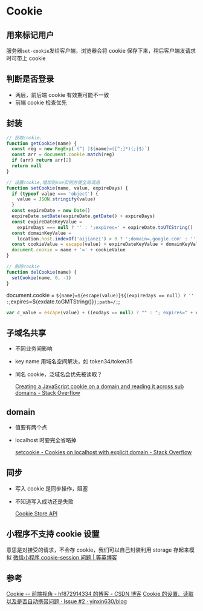 # Cookie

## 用来标记用户

服务器`set-cookie`发给客户端，浏览器会将 cookie 保存下来，稍后客户端发请求时可带上 cookie

## 判断是否登录

- 两层，前后端 cookie 有效期可能不一致
- 前端 cookie 检查优先

## 封装

```js
// 获取cookie、
function getCookie(name) {
  const reg = new RegExp(`(^| )${name}=([^;]*)(;|$)`)
  const arr = document.cookie.match(reg)
  if (arr) return arr[2]
  return null
}

// 设置cookie,增加到vue实例方便全局调用
function setCookie(name, value, expireDays) {
  if (typeof value === 'object') {
    value = JSON.stringify(value)
  }
  const expireDate = new Date()
  expireDate.setDate(expireDate.getDate() + expireDays)
  const expireDateKeyValue =
    expireDays === null ? '' : ';expires=' + expireDate.toUTCString()
  const domainKeyValue =
    location.host.indexOf('aijianzi') > 0 ? ';domain=.google.com' : ''
  const cookieValue = escape(value) + expireDateKeyValue + domainKeyValue
  document.cookie = name + '=' + cookieValue
}

// 删除cookie
function delCookie(name) {
  setCookie(name, 0, -1)
}
```

document.cookie = `${name}=${escape(value)}${(expiredays == null) ? '' :`;expires=\${exdate.toGMTString()}`};path=/;`;

```js
var c_value = escape(value) + ((exdays == null) ? "" : "; expires=" + exdate.toUTCString());
```

## 子域名共享

- 不同业务间影响
- key name 用域名空间解决，如 token34/token35
- 同名 cookie，泛域名会优先被读取？

  [Creating a JavaScript cookie on a domain and reading it across sub domains - Stack Overflow](https://stackoverflow.com/questions/5671451/creating-a-javascript-cookie-on-a-domain-and-reading-it-across-sub-domains)

## domain

- 值要有两个点
- localhost 时要完全省略掉

  [setcookie - Cookies on localhost with explicit domain - Stack Overflow](https://stackoverflow.com/questions/1134290/cookies-on-localhost-with-explicit-domain)

## 同步

- 写入 cookie 是同步操作，阻塞
- 不知道写入成功还是失败

  [Cookie Store API](https://wicg.github.io/cookie-store/#intro-proposed-change)

## 小程序不支持 cookie 设置

意思是对接受的请求，不会存 cookie，我们可以自己封装利用 storage 存起来模拟
[微信小程序 cookie-session 问题 | 等英博客](https://www.waitig.com/%25E5%25BE%25AE%25E4%25BF%25A1%25E5%25B0%258F%25E7%25A8%258B%25E5%25BA%258Fcookie-session%25E9%2597%25AE%25E9%25A2%2598.html)

## 参考

[Cookie -- 前端视角 - hf872914334 的博客 - CSDN 博客](https://blog.csdn.net/hf872914334/article/details/78979007)
[Cookie 的设置、读取以及是否自动携带问题 · Issue #2 · yinxin630/blog](https://github.com/yinxin630/blog/issues/2)

